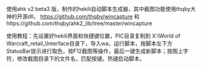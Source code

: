 使用ahk v2 beta3 版，制作的hekili自动脚本生成器，其中截图功能使用thqby大神的开源dll， https://github.com/thqby/wincapture 和https://github.com/thqby/ahk2_lib/tree/master/wincapture 

使用教程：先设置好hekili界面和快捷键位置，PIC目录复制到 X:\World of Warcraft\_retail_\Interface目录下，导入wa，运行脚本，按脚本左下方 StatusBar提示进行取色，按F12截图等操作，最后一键生成新脚本；按图上字符，修改截图目录下的文件名，匹配按键。热键启动脚本。 
